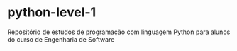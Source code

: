 # python-level-1
 Repositório de estudos de programação com linguagem Python para alunos do curso de Engenharia de Software
